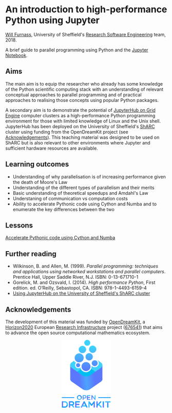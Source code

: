 # An introduction to high-performance Python using Jupyter

[Will Furnass][wf], University of Sheffield's [Research Software Engineering][uos-rse] team, 2018.

A brief guide to parallel programming using Python and the [Jupyter Notebook][jupyter].

## Aims

The main aim is to equip the researcher who already has some knowledge of the Python scientific computing stack with
an understanding of relevant conceptual approaches to parallel programming and of practical approaches to realising those concepts using popular Python packages.

A secondary aim is to demonstrate the potential of [JupyterHub on Grid Engine][jh-on-sharc] computer clusters
as a high-performance Python programming environment for those with limited knowledge of Linux and the Unix shell. 
JupyterHub has been deployed on the University of Sheffield's [ShARC][jh-on-sharc] cluster using 
funding from the OpenDreamKit project (see [Acknowledgements](#Acknowledgements)).
This teaching material was designed to be used on ShARC but is also relevant to other environments where Jupyter and sufficient hardware resources are available.

## Learning outcomes

* Understanding of why parallelisation is of increasing performance given the death of Moore's Law
* Understanding of the different types of parallelism and their merits
* Basic understanding of theoretical speedups and Amdahl's Law
* Understaning of communication vs computation costs
* Ability to accelerate Pythonic code using Cython and Numba and 
  to enumerate the key differences between the two

## Lessons

   [Accelerate Pythonic code using Cython and Numba](cython_numba.ipynb)

## Further reading

* Wilkinson, B. and Allen, M. (1999). *Parallel programming: techniques and applications using networked workstations and parallel computers*. 
  Prentice Hall, Upper Saddle River, N.J. ISBN: 0-13-671710-1
* Gorelick, M. and Ozsvald, I. (2014). *High performance Python*, 
  First edition. ed. O’Reilly, Sebastopol, CA.  ISBN: 978-1-4493-6159-4
* [Using JupyterHub on the University of Sheffield's ShARC cluster](http://docs.hpc.shef.ac.uk/en/latest/hpc/jupyterhub.html)

## Acknowledgements

The development of this material was funded by [OpenDreamKit][odk], 
a [Horizon2020][h2020] European [Research Infrastructure][res-inf] project ([676541][odk-grant]) that aims to 
advance the open source computational mathematics ecosystem.

<div align="center"> 
<img src="static/opendreamkit.svg" alt="OpenDreamKit logo" alt="LabCollector logo" width="30%" />
</div>

[odk]: http://opendreamkit.org/
[h2020]: https://ec.europa.eu/programmes/horizon2020/
[res-inf]: https://ec.europa.eu/programmes/horizon2020/en/h2020-section/european-research-infrastructures-including-e-infrastructures
[odk-grant]: http://cordis.europa.eu/project/rcn/198334_en.html
[uos-rse]: http://rse.shef.ac.uk
[wf]: http://learningpatterns.me
[jh-on-sharc]: http://docs.hpc.shef.ac.uk/en/latest/hpc/jupyterhub.html
[jupyter]: http://jupyter.org/
